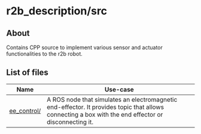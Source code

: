 # r2b_description/src

## About

Contains CPP source to implement various sensor and actuator functionalities to the r2b robot.

## List of files

| Name | Use-case |
| --- | --- |
| [ee_control/](./ee_control) | A ROS node that simulates an electromagnetic end-effector. It provides topic that allows connecting a box with the end effector or disconnecting it.|